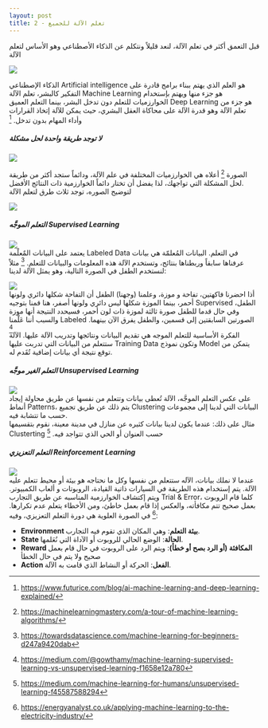 ```yaml
---
layout: post
title: تعلم الآلة للجميع - 2
---
```


قبل التعمق أكثر في تعلم الآلة، لنعد قليلاً ونتكلم عن الذكاء الأصطناعي وهو الأساس لتعلم الآلة



![](https://alioh.github.io/images/2019-2-10/1.png)  



الذكاء الإصطناعي Artificial intelligence هو العلم الذي يهتم ببناء برامج قادرة على التفكير كالبشر، تعلم الآلة Machine Learning هو جزء منها ويهتم بإستخدام الخوارزميات للتعلم دون تدخل البشر، بينما التعلم العميق Deep Learning هو جزء من تعلم الآلة وهو قدرة الآلة على محاكاة العقل البشري، حيث يمكن للآلة إتخاذ القرارات وأداء المهام بدون تدخل.  [^1]



##### لا توجد طريقة واحدة لحل مشكلة   
  


![](https://alioh.github.io/images/2019-2-10/2.png)  

الصورة [^2] أعلاه هي الخوارزميات المختلفة في علم الآلة، ودائماً ستجد أكثر من طريقة لحل المشكلة التي تواجهك، لذا يفضل أن تختار دائماً الخوارزمية ذات النتائج الأفضل.  
لتوضيح الصوره، توجد ثلاث طرق لتعلم الآلة  



![](https://alioh.github.io/images/2019-2-10/3.jpeg)  
  


##### التعلم الموجَّه Supervised Learning 
  
![](https://alioh.github.io/images/2019-2-10/4.png)  
يعتمد على البيانات المٌعلْمة Labeled Data في التعلم. البيانات المُعلمّة هي بيانات عرفناها سابقاً وربطناها بنتائج، وتستخدم الآلة هذه المعلومات والبيانات للتعلم. [^3] 
مثلاً لنستخدم الطفل في الصورة التالية، وهو يمثل الآلة لدينا: 
  
![](https://alioh.github.io/images/2019-2-10/6.png)  
أذا احضرنا فاكهتين، تفاحة و موزة، وعلمنا (وجهنا) الطفل أن التفاحة شكلها دائري ولونها أحمر، بينما الموزة شكلها ليس دائري ولونها أصفر، هنا قمنا بتوجيه Supervised الطفل، وفي حال قدما للطفل صورة ثالثة لموزة ذات لون أحمر، فسيحدد النتيجة أنها موزة والسبب أننا عَلْمنا Labeled الصورتين السابقتين إلى قسمين، والطفل يفرق الآن بينهما. [^4]  
الفكرة الأساسية للتعلم الموجه هي تقديم البيانات ونتائجها وتدريب الآلة عليها. الآلة ستتعلم من البيانات التي تدربت عليها Training Data وتكون نموذج Model يتمكن من توقع نتيجة أي بيانات إضافية تُقَدم له.  



##### التعلم الغير موجَّه Unsupervised Learning 
  
![](https://alioh.github.io/images/2019-2-10/5.png)  
على عكس التعلم الموجَّه، الآلة تُعطى بيانات وتتعلم من نفسها عن طريق محاولة إيجاد أنماط Patterns، يتم ذلك عن طريق تجميع Clustering البيانات التي لدينا إلى مجموعات حسب ما تتشابة فيه.  
مثال على ذلك: عندما يكون لدينا بيانات كثيره عن منازل في مدينة معينة، نقوم بتقسيمها Clusterting حسب العنوان أو الحي الذي تتواجد فيه.  [^5]



##### التعلم التعزيزي Reinforcement Learning 
  
![](https://alioh.github.io/images/2019-2-10/7.jpg)  
عندما لا نملك بيانات، الآله ستتعلم من نفسها وكل ما نحتاجه هو بيئة أو محيط تتعلم عليه الآلة. يتم إستخدام هذه الطريقة في السيارات ذاتية القيادة، الروبوتات و ألعاب الكمبيوتر. ويتم إكتشاف الخوارزمية المناسبه عن طريق التجارب Trial & Error، كلما قام الروبوت بعمل صحيح تتم مكافأته، والعكس إذا قام بعمل خاطئ، ومن الأخطاء يتعلم عدم تكرارها.  [^6]
في الصورة العلوية هي دورة التعلم التعزيزي، وفيه:
* **Environment بيئة التعلم**: وهي المكان الذي تقوم فيه التجارب.
* **State الحالة**: الوضع الحالي للروبوت أو الآداة التي نُعَلمها.
* **Reward المكافئة (أو الرد بصح أو خطأ)**: ويتم الرد على الروبوت في حال قام بعمل صحيح ولا يتم في حال الخطأ
* **Action الفعل**: الحركة أو النشاط الذي قامت به الآلة.


[^1]: <https://www.futurice.com/blog/ai-machine-learning-and-deep-learning-explained/>
[^2]: <https://machinelearningmastery.com/a-tour-of-machine-learning-algorithms/>
[^3]: <https://towardsdatascience.com/machine-learning-for-beginners-d247a9420dab>
[^4]: <https://medium.com/@gowthamy/machine-learning-supervised-learning-vs-unsupervised-learning-f1658e12a780>
[^5]: <https://medium.com/machine-learning-for-humans/unsupervised-learning-f45587588294>
[^6]: <https://energyanalyst.co.uk/applying-machine-learning-to-the-electricity-industry/>
